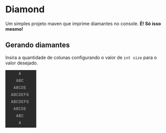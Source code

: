 # Diamond
Um simples projeto maven que imprime diamantes no console. **É! Só isso mesmo!**  

## Gerando diamantes
Insira a quantidade de colunas configurando o valor de `int size` para o valor desejado.

![Saída no Console](https://raw.githubusercontent.com/eduardowgmendes/Diamond/main/git-images/console-output.png)